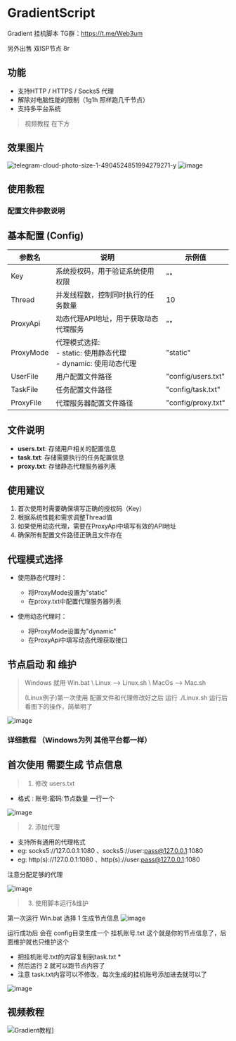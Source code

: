 # GradientScript
Gradient 挂机脚本
TG群：https://t.me/Web3um

另外出售 双ISP节点 8r

## 功能
- 支持HTTP / HTTPS / Socks5 代理
- 解除对电脑性能的限制（1g1h 照样跑几千节点）
- 支持多平台系统

> 视频教程 在下方

## 效果图片
![telegram-cloud-photo-size-1-4904524851994279271-y](https://github.com/user-attachments/assets/05a60a43-1436-4cab-9a0b-059fc659ea5a)
![image](https://github.com/user-attachments/assets/f184bd0b-f31e-4b92-9cfd-fb33d65c4829)



## 使用教程
### 配置文件参数说明

## 基本配置 (Config)

| 参数名 | 说明 | 示例值 |
|--------|------|--------|
| Key | 系统授权码，用于验证系统使用权限 | "" |
| Thread | 并发线程数，控制同时执行的任务数量 | 10 |
| ProxyApi | 动态代理API地址，用于获取动态代理服务 | "" |
| ProxyMode | 代理模式选择:<br>- static: 使用静态代理<br>- dynamic: 使用动态代理 | "static" |
| UserFile | 用户配置文件路径 | "config/users.txt" |
| TaskFile | 任务配置文件路径 | "config/task.txt" |
| ProxyFile | 代理服务器配置文件路径 | "config/proxy.txt" |

## 文件说明

- **users.txt**: 存储用户相关的配置信息
- **task.txt**: 存储需要执行的任务配置信息
- **proxy.txt**: 存储静态代理服务器列表

## 使用建议

1. 首次使用时需要确保填写正确的授权码（Key）
2. 根据系统性能和需求调整Thread值
3. 如果使用动态代理，需要在ProxyApi中填写有效的API地址
4. 确保所有配置文件路径正确且文件存在

## 代理模式选择

- 使用静态代理时：
  - 将ProxyMode设置为"static"
  - 在proxy.txt中配置代理服务器列表

- 使用动态代理时：
  - 将ProxyMode设置为"dynamic"
  - 在ProxyApi中填写动态代理获取接口


## 节点启动 和 维护
> Windows 就用 Win.bat \ Linux --> Linux.sh \ MacOs --> Mac.sh
>
> 
> (Linux例子)第一次使用 配置文件和代理修改好之后 运行 ./Linux.sh 运行后看图下的操作，简单明了

![image](https://github.com/user-attachments/assets/1c5ede6d-876f-48f5-9f4a-a0bc6a891520)

### 详细教程 （Windows为列 其他平台都一样）
## 首次使用 需要生成 节点信息
> 1. 修改 users.txt

- 格式 : 账号:密码:节点数量 一行一个

![image](https://github.com/user-attachments/assets/0913d791-b50e-49da-9dbb-824c5d9da4e2)

> 2. 添加代理

- 支持所有通用的代理格式
- eg: socks5://127.0.0.1:1080 、socks5://user:pass@127.0.0.1:1080
- eg: http(s)://127.0.0.1:1080 、http(s)://user:pass@127.0.0.1:1080

注意分配足够的代理

![image](https://github.com/user-attachments/assets/b0b7702b-a473-414c-bb2f-5e1e4d99325f)

> 3. 使用脚本运行&维护

第一次运行 Win.bat 选择 1 生成节点信息
![image](https://github.com/user-attachments/assets/39f1bf88-16c2-4085-b715-c52b21b561d1)

运行成功后 会在 config目录生成一个 挂机账号.txt 这个就是你的节点信息了，后面维护就也只维护这个

* 把挂机账号.txt的内容复制到task.txt *
* 然后运行 2 就可以跑节点内容了
* 注意 task.txt内容可以不修改，每次生成的挂机账号添加进去就可以了

![image](https://github.com/user-attachments/assets/1f3b8b45-4759-4e97-b4b5-2396c64f361c)


## 视频教程

![Gradient教程](https://res.cloudinary.com/marcomontalbano/image/upload/v1730697635/video_to_markdown/images/youtube--ig5gIVplsmU-c05b58ac6eb4c4700831b2b3070cd403.jpg)]

  



